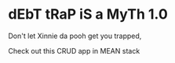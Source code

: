 # dEbT tRaP iS a MyTh 1.0

Don't let Xinnie da pooh get you trapped,

Check out this CRUD app in MEAN stack
